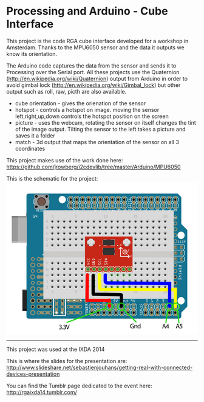 Processing and Arduino - Cube Interface
=======================================

This project is the code RGA cube interface developed for a workshop in Amsterdam. Thanks to the MPU6050 sensor and the data it outputs we know its orientation.

The Arduino code captures the data from the sensor and sends it to Processing over the Serial port.
All these projects use the Quaternion (http://en.wikipedia.org/wiki/Quaternion) output from Arduino in order to avoid gimbal lock (http://en.wikipedia.org/wiki/Gimbal_lock) but other output such as roll, raw, picth are also available.

- cube orientation - gives the orienation of the sensor
- hotspot - controls a hotspot on image. moving the sensor left,right,up,down controls the hotspot position on the screen
- picture - uses the webcam, rotating the sensor on itself changes the tint of the image output. Tilting the sensor to the left takes a picture and saves it a folder
- match - 3d output that maps the orientation of the sensor on all 3 coordinates

This project makes use of the work done here: 
https://github.com/jrowberg/i2cdevlib/tree/master/Arduino/MPU6050

This is the schematic for the project:
[![schematic](https://raw.githubusercontent.com/sebastienjouhans/processing-arduino-cube-interface/master/schematic/cube.jpg)](#features)

------------------------------------------------

This project was used at the IXDA 2014

This is where the slides for the presentation are:
http://www.slideshare.net/sebastienjouhans/getting-real-with-connected-devices-presentation

You can find the Tumblr page dedicated to the event here: http://rgaixda14.tumblr.com/
